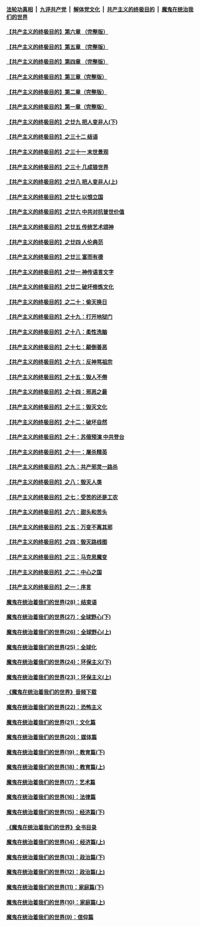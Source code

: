 ####  [法轮功真相](../../../../basic/blob/master/README.md?t=04091830) &nbsp;|&nbsp; [九评共产党](../../../../9ping.md/blob/master/README.md?t=04091830) &nbsp;|&nbsp; [解体党文化](../../../../jtdwh.md/blob/master/README.md?t=04091830)  &nbsp;|&nbsp; [共产主义的终极目的](../../../../gczydzjmd.md/blob/master/README.md?t=04091830) &nbsp;|&nbsp; [魔鬼在统治我们的世界](../../../../mgztzwmdsj.md/blob/master/README.md?t=04091830) 

#### [【共产主义的终极目的】第六章 （完整版）](../pages/nsc422/n11428913.md?t=04091830) 

#### [【共产主义的终极目的】第五章 （完整版）](../pages/nsc422/n11428912.md?t=04091830) 

#### [【共产主义的终极目的】第四章 （完整版）](../pages/nsc422/n11428907.md?t=04091830) 

#### [【共产主义的终极目的】第三章（完整版）](../pages/nsc422/n11428848.md?t=04091830) 

#### [【共产主义的终极目的】第二章（完整版）](../pages/nsc422/n11428831.md?t=04091830) 

#### [【共产主义的终极目的】第一章（完整版）](../pages/nsc422/n11417651.md?t=04091830) 

#### [【共产主义的终极目的】之廿九 把人变非人(下)](../pages/nsc422/n11344140.md?t=04091830) 

#### [【共产主义的终极目的】之三十二 结语](../pages/nsc422/n11360535.md?t=04091830) 

#### [【共产主义的终极目的】之三十一 末世景观](../pages/nsc422/n11351129.md?t=04091830) 

#### [【共产主义的终极目的】之三十 几成狼世界](../pages/nsc422/n11348280.md?t=04091830) 

#### [【共产主义的终极目的】之廿八 把人变非人(上)](../pages/nsc422/n11340492.md?t=04091830) 

#### [【共产主义的终极目的】之廿七 以恨立国](../pages/nsc422/n11336944.md?t=04091830) 

#### [【共产主义的终极目的】之廿六 中共对抗普世价值](../pages/nsc422/n11324785.md?t=04091830) 

#### [【共产主义的终极目的】之廿五 传统艺术颂神](../pages/nsc422/n11296396.md?t=04091830) 

#### [【共产主义的终极目的】之廿四 人伦典范](../pages/nsc422/n11296397.md?t=04091830) 

#### [【共产主义的终极目的】之廿三 富而有德](../pages/nsc422/n11283598.md?t=04091830) 

#### [【共产主义的终极目的】之廿一 神传语言文字](../pages/nsc422/n11263265.md?t=04091830) 

#### [【共产主义的终极目的】之廿二 破坏修炼文化](../pages/nsc422/n11245728.md?t=04091830) 

#### [【共产主义的终极目的】之二十：偷天换日](../pages/nsc422/n11238846.md?t=04091830) 

#### [【共产主义的终极目的】之十九：打开地狱门](../pages/nsc422/n11206376.md?t=04091830) 

#### [【共产主义的终极目的】之十八：柔性洗脑](../pages/nsc422/n11199994.md?t=04091830) 

#### [【共产主义的终极目的】之十七：颠倒善恶](../pages/nsc422/n11179782.md?t=04091830) 

#### [【共产主义的终极目的】之十六：反神骂祖宗](../pages/nsc422/n11166798.md?t=04091830) 

#### [【共产主义的终极目的】之十五：毁人不倦](../pages/nsc422/n11166792.md?t=04091830) 

#### [【共产主义的终极目的】之十四：邪恶之最](../pages/nsc422/n11150249.md?t=04091830) 

#### [【共产主义的终极目的】之十三：毁灭文化](../pages/nsc422/n11135227.md?t=04091830) 

#### [【共产主义的终极目的】之十二：破坏自然](../pages/nsc422/n11135214.md?t=04091830) 

#### [【共产主义的终极目的】之十：苏俄预演 中共登台](../pages/nsc422/n11118424.md?t=04091830) 

#### [【共产主义的终极目的】之十一：屠杀精英](../pages/nsc422/n11118442.md?t=04091830) 

#### [【共产主义的终极目的】之九：共产邪灵一路杀](../pages/nsc422/n11114139.md?t=04091830) 

#### [【共产主义的终极目的】之八：毁灭人类](../pages/nsc422/n11108503.md?t=04091830) 

#### [【共产主义的终极目的】之七：受苦的还是工农](../pages/nsc422/n11101809.md?t=04091830) 

#### [【共产主义的终极目的】之六：甜头和苦头](../pages/nsc422/n11096971.md?t=04091830) 

#### [【共产主义的终极目的】之五：万变不离其邪](../pages/nsc422/n11091285.md?t=04091830) 

#### [【共产主义的终极目的】之四：毁灭路线图](../pages/nsc422/n11086284.md?t=04091830) 

#### [【共产主义的终极目的】之三：马克思魔变](../pages/nsc422/n11061941.md?t=04091830) 

#### [【共产主义的终极目的】之二：中心之国](../pages/nsc422/n11047728.md?t=04091830) 

#### [【共产主义的终极目的】之一：序言](../pages/nsc422/n11086077.md?t=04091830) 

#### [魔鬼在统治着我们的世界(28)：结束语](../pages/nsc422/n10936246.md?t=04091830) 

#### [魔鬼在统治着我们的世界(27)：全球野心(下)](../pages/nsc422/n10928319.md?t=04091830) 

#### [魔鬼在统治着我们的世界(26)：全球野心(上)](../pages/nsc422/n10900318.md?t=04091830) 

#### [魔鬼在统治着我们的世界(25)：全球化](../pages/nsc422/n10788205.md?t=04091830) 

#### [魔鬼在统治着我们的世界(24)：环保主义(下)](../pages/nsc422/n10695307.md?t=04091830) 

#### [魔鬼在统治着我们的世界(23)：环保主义(上)](../pages/nsc422/n10688613.md?t=04091830) 

#### [《魔鬼在统治着我们的世界》音频下载](../pages/nsc422/n10635553.md?t=04091830) 

#### [魔鬼在统治着我们的世界(22)：恐怖主义](../pages/nsc422/n10614727.md?t=04091830) 

#### [魔鬼在统治着我们的世界(21)：文化篇](../pages/nsc422/n10597706.md?t=04091830) 

#### [魔鬼在统治着我们的世界(20)：媒体篇](../pages/nsc422/n10586579.md?t=04091830) 

#### [魔鬼在统治着我们的世界(19)：教育篇(下)](../pages/nsc422/n10564808.md?t=04091830) 

#### [魔鬼在统治着我们的世界(18)：教育篇(上)](../pages/nsc422/n10526970.md?t=04091830) 

#### [魔鬼在统治着我们的世界(17)：艺术篇](../pages/nsc422/n10499093.md?t=04091830) 

#### [魔鬼在统治着我们的世界(16)：法律篇](../pages/nsc422/n10485969.md?t=04091830) 

#### [魔鬼在统治着我们的世界(15)：经济篇(下)](../pages/nsc422/n10469975.md?t=04091830) 

#### [《魔鬼在统治着我们的世界》全书目录](../pages/nsc422/n10464261.md?t=04091830) 

#### [魔鬼在统治着我们的世界(14)：经济篇(上)](../pages/nsc422/n10457370.md?t=04091830) 

#### [魔鬼在统治着我们的世界(13)：政治篇(下)](../pages/nsc422/n10448270.md?t=04091830) 

#### [魔鬼在统治着我们的世界(12)：政治篇(上)](../pages/nsc422/n10444576.md?t=04091830) 

#### [魔鬼在统治着我们的世界(11)：家庭篇(下)](../pages/nsc422/n10440961.md?t=04091830) 

#### [魔鬼在统治着我们的世界(10)：家庭篇(上)](../pages/nsc422/n10435448.md?t=04091830) 

#### [魔鬼在统治着我们的世界(9)：信仰篇](../pages/nsc422/n10432159.md?t=04091830) 

